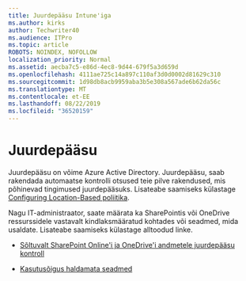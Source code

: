 ```yaml
---
title: Juurdepääsu Intune'iga
ms.author: kirks
author: Techwriter40
ms.audience: ITPro
ms.topic: article
ROBOTS: NOINDEX, NOFOLLOW
localization_priority: Normal
ms.assetid: aecba7c5-e86d-4ec8-9d44-679f5a3d659d
ms.openlocfilehash: 4111ae725c14a897c110af3d0d0002d81629c310
ms.sourcegitcommit: 1d98db8acb9959aba3b5e308a567ade6b62da56c
ms.translationtype: MT
ms.contentlocale: et-EE
ms.lasthandoff: 08/22/2019
ms.locfileid: "36520159"
---
```

# <a name="conditional-access"></a>Juurdepääsu

Juurdepääsu on võime Azure Active Directory. Juurdepääsu, saab rakendada automaatse kontrolli otsused teie pilve rakendused, mis põhinevad tingimused juurdepääsuks. Lisateabe saamiseks külastage [Configuring Location-Based poliitika](https://docs.microsoft.com/azure/active-directory/conditional-access/overview).

Nagu IT-administraator, saate määrata ka SharePointis või OneDrive ressurssidele vastavalt kindlaksmääratud kohtades või seadmed, mida usaldate. Lisateabe saamiseks külastage alltoodud linke.

- [Sõltuvalt SharePoint Online'i ja OneDrive'i andmetele juurdepääsu kontroll](https://docs.microsoft.com/sharepoint/control-access-based-on-network-location)

- [Kasutusõigus haldamata seadmed](https://docs.microsoft.com/sharepoint/control-access-from-unmanaged-devices)

